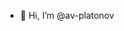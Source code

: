 - 👋 Hi, I’m @av-platonov


<!---
av-platonov/av-platonov is a ✨ special ✨ repository because its `README.md` (this file) appears on your GitHub profile.
You can click the Preview link to take a look at your changes.
--->
